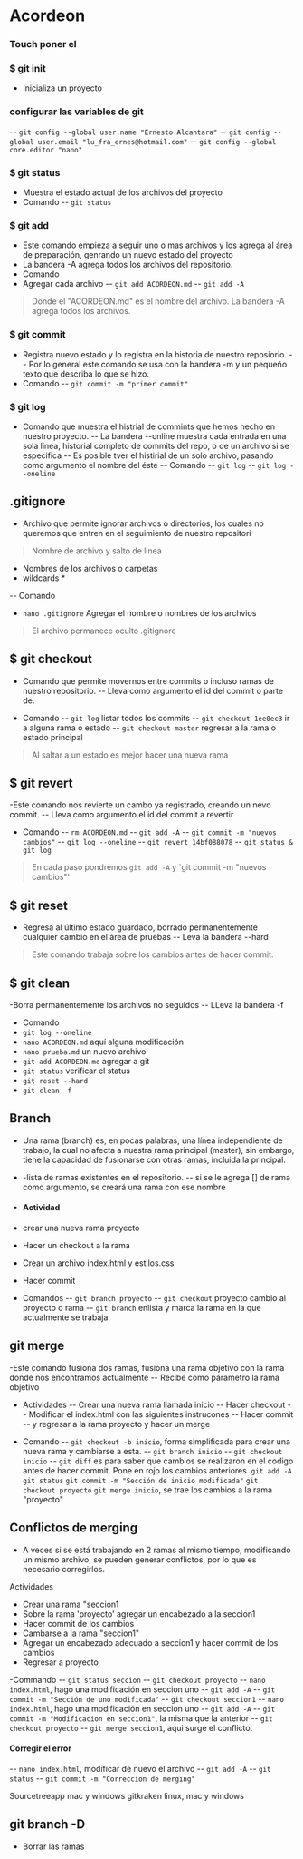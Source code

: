# Acordeon

### Touch  poner el 

### $ git init 
- Inicializa un proyecto
### configurar las variables de git
-- `git config --global user.name "Ernesto Alcantara"`
-- `git config --global user.email "lu_fra_ernes@hotmail.com"`
-- `git config --global core.editor "nano"`


### $  git status
- Muestra el estado actual de los archivos del proyecto
- Comando
-- `git status`
### $  git add
- Este comando empieza a seguir uno o mas archivos y los agrega al área de preparación, genrando un nuevo estado del proyecto
- La bandera -A agrega todos los archivos del repositorio. 
- Comando
- Agregar cada archivo
-- `git add ACORDEON.md` 
-- `git add -A`
>Donde el "ACORDEON.md" es el nombre del archivo. La bandera -A agrega todos los archivos.
### $  git commit
- Registra nuevo estado y lo registra en la historia de nuestro reposiorio.
-- Por lo general este comando se usa con la bandera -m y un pequeño texto que describa lo que se hizo.
- Comando
-- `git commit -m "primer commit"`

### $  git log
- Comando que muestra el histrial de commints que hemos hecho en nuestro proyecto.
-- La bandera --online muestra cada entrada en una sola linea, historial completo de commits del repo, o de un archivo si se especifica
-- Es posible tver el histirial de un solo archivo, pasando como argumento el nombre del éste
-- Comando 
-- `git log`
-- `git log --oneline`

## .gitignore
- Archivo que permite ignorar archivos o directorios, los cuales no queremos que entren en el seguimiento de nuestro repositori

> Nombre de archivo y salto de linea
- Nombres de los archivos o carpetas
- wildcards *

-- Comando
- `nano .gitignore`
Agregar el nombre o nombres de los archvios

> El archivo permanece oculto .gitignore
## $ git checkout
- Comando que permite movernos entre commits o incluso ramas de nuestro repositorio.
-- Lleva como argumento el id del commit o parte de.

- Comando
-- `git log`  listar todos los commits
-- `git checkout 1ee0ec3` ir a alguna rama o estado 
-- `git checkout master` regresar a la rama o estado principal

> Al saltar a un estado es mejor hacer una nueva rama

##  $ git revert
-Este comando nos revierte un cambo ya registrado, creando un nevo commit.
-- Lleva como argumento el id del commit a revertir

- Comando
--  `rm ACORDEON.md`
-- `git add -A`
-- `git commit -m "nuevos cambios"`
-- `git log --oneline`
-- `git revert 14bf088078`
-- `git status & git log`

> En cada paso pondremos `git add -A` y `git commit -m "nuevos cambios"' 


## $ git reset
- Regresa al último estado guardado, borrado permanentemente cualquier cambio en el área de pruebas
-- Leva la bandera --hard

> Este comando trabaja sobre los cambios antes de hacer commit.

## $ git clean

-Borra permanentemente los archivos no seguidos
-- LLeva la bandera -f

- Comando
- `git log --oneline`
- `nano ACORDEON.md` aquí alguna modificación
- `nano prueba.md` un nuevo archivo
- `git add ACORDEON.md` agregar a git
- `git status` verificar el status
- `git reset --hard`
- `git clean -f`


## Branch
- Una rama (branch) es, en pocas palabras,  una línea independiente de trabajo, la cual no afecta a nuestra rama principal (master), sin embargo, tiene la capacidad de fusionarse con otras ramas, incluida la principal.
- -lista de ramas existentes en el repositorio.
-- si se le agrega [<nombre>] de rama como argumento, se creará una rama con ese nombre

- #### Actividad
- crear una nueva rama proyecto
- Hacer un checkout a la rama
- Crear un archivo index.html y estilos.css
- Hacer commit


- Comandos
-- `git branch proyecto`
-- `git checkout` proyecto cambio al proyecto o rama
-- `git branch` enlista y marca la rama en la que actualmente se trabaja.


## git merge
-Este comando fusiona dos  ramas, fusiona una rama objetivo con la rama donde nos encontramos actualmente
-- Recibe como párametro la rama objetivo

- Actividades
-- Crear una nueva rama llamada inicio
-- Hacer checkout
-- Modificar el index.html con las siguientes instrucones 
-- Hacer commit 
-- y regresar a la rama proyecto y hacer un merge

- Comando
-- `git checkout -b inicio`, forma simplificada para crear una nueva rama y cambiarse a esta.
-- `git branch inicio`
-- `git checkout inicio`
-- `git diff` es para saber que cambios se realizaron en el codigo antes de hacer commit. Pone en rojo los cambios anteriores.
`git add -A`
`git status`
`git commit -m "Sección de inicio modificada"`
`git checkout proyecto`
`git merge inicio`, se trae los cambios a la rama "proyecto"


## Conflictos de merging

- A veces si se está trabajando en 2 ramas al mismo tiempo, modificando un mismo archivo, se pueden generar conflictos, por lo que es necesario corregirlos.


Actividades
- Crear una rama "seccion1
- Sobre la rama 'proyecto' agregar un encabezado a la seccion1
- Hacer commit de los cambios
- Cambarse a la rama "seccion1"
- Agregar un encabezado adecuado a seccion1 y hacer commit de los cambios
- Regresar a proyecto

-Commando
-- `git status seccion`
-- `git checkout proyecto`
-- `nano index.html`, hago una modificación en seccion uno
-- `git add -A`
-- `git commit -m "Sección de uno modificada"`
-- `git checkout seccion1`
-- `nano index.html`, hago una modificación en seccion uno
-- `git add -A`
-- `git commit -m "Modificacion en seccion1"`, la misma que la anterior
-- `git checkout proyecto`
-- `git merge seccion1`, aqui surge el conflicto.

#### Corregir el error
-- `nano index.html`, modificar de nuevo el archivo
-- `git add -A`
-- `git status`
-- `git commit -m "Correccion de merging"`


Sourcetreeapp mac y windows
gitkraken linux, mac y windows

## git branch -D
- Borrar las ramas




